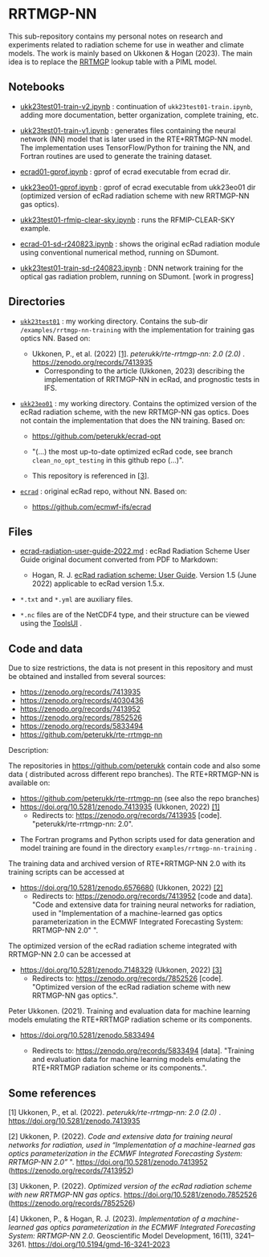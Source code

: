 # RRTMGP-NN

This sub-repository contains my personal notes on research and experiments related to radiation scheme for use in weather and climate models. The work is mainly based on Ukkonen & Hogan (2023). The main idea is to replace the [RRTMGP](https://github.com/earth-system-radiation/rte-rrtmgp) lookup table with a PIML model.

## Notebooks

- [ukk23test01-train-v2.ipynb](ukk23test01-train-v2.ipynb) : continuation of `ukk23test01-train.ipynb`, adding more documentation, better organization, complete training, etc.

- [ukk23test01-train-v1.ipynb](ukk23test01-train-v1.ipynb) : generates files containing the neural network (NN) model that is later used in the RTE+RRTMGP-NN model. The implementation uses TensorFlow/Python for training the NN, and Fortran routines are used to generate the training dataset. 

- [ecrad01-gprof.ipynb](ecrad01-gprof.ipynb) : gprof of ecrad executable from ecrad dir.

- [ukk23eo01-gprof.ipynb](ukk23eo01-gprof.ipynb) : gprof of ecrad executable from ukk23eo01 dir (optimized version of ecRad radiation scheme with new RRTMGP-NN gas optics).

- [ukk23test01-rfmip-clear-sky.ipynb](ukk23test01-rfmip-clear-sky.ipynb) : runs the RFMIP-CLEAR-SKY example.

- [ecrad-01-sd-r240823.ipynb](ecrad-01-sd-r240823.ipynb) : shows the original ecRad radiation module using conventional numerical method, running on SDumont.

- [ukk23test01-train-sd-r240823.ipynb](ukk23test01-train-sd-r240823.ipynb)  : DNN network training for the optical gas radiation problem, running on SDumont. [work in progress]

## Directories

- [`ukk23test01`](ukk23test01) : my working directory. Contains the sub-dir `/examples/rrtmgp-nn-training` with the implementation for training gas optics NN. Based on:
  
  - Ukkonen, P., et al. (2022) [[1]](#ref01). *peterukk/rte-rrtmgp-nn: 2.0 (2.0)* . <https://zenodo.org/records/7413935> 
    - Corresponding to the article (Ukkonen, 2023) describing the implementation of RRTMGP-NN in ecRad, and prognostic tests in IFS.

- [`ukk23eo01`](ukk23eo01) : my working directory. Contains the optimized version of the ecRad radiation scheme, with the new RRTMGP-NN gas optics. Does not contain the implementation that does the NN training. Based on:
  
  - <https://github.com/peterukk/ecrad-opt>
  
  - "(...) the most up-to-date optimized ecRad code, see branch `clean_no_opt_testing` in this github repo (...)".
  
  - This repository is referenced in [[3]](#ref03).

- [`ecrad`](ecrad) : original ecRad repo, without NN. Based on:
  
  - <https://github.com/ecmwf-ifs/ecrad>

## Files

- [ecrad-radiation-user-guide-2022.md](ecrad-radiation-user-guide-2022.md) : ecRad Radiation Scheme User Guide original document converted from PDF to Markdown:
  
  - Hogan, R. J. [ecRad radiation scheme: User Guide](https://confluence.ecmwf.int/download/attachments/70945505/ecrad_documentation.pdf?version=5&modificationDate=1655480733414&api=v2). Version 1.5 (June 2022) applicable to ecRad version 1.5.x.

- `*.txt` and `*.yml` are auxiliary files.

- `*.nc` files are of the NetCDF4 type, and their structure can be viewed using the [ToolsUI](https://docs.unidata.ucar.edu/netcdf-java/current/userguide/reading_cdm.html) .

## Code and data

Due to size restrictions, the data is not present in this repository and must be obtained and installed from several sources:

- <https://zenodo.org/records/7413935>
- <https://zenodo.org/records/4030436>
- <https://zenodo.org/records/7413952>
- <https://zenodo.org/records/7852526>
- https://zenodo.org/records/5833494
- https://github.com/peterukk/rte-rrtmgp-nn

Description:

The repositories in <https://github.com/peterukk> contain code and also some data ( distributed across different repo branches). The RTE+RRTMGP-NN is available on:

- <https://github.com/peterukk/rte-rrtmgp-nn> (see also the repo branches)
- <https://doi.org/10.5281/zenodo.7413935> (Ukkonen, 2022) [[1]](#ref01)
  - Redirects to: <https://zenodo.org/records/7413935> [code]. "peterukk/rte-rrtmgp-nn: 2.0".
* The Fortran programs and Python scripts used for data generation and model training are found in the directory `examples/rrtmgp-nn-training` .

The training data and archived version of RTE+RRTMGP-NN 2.0 with its training scripts can be accessed at

- <https://doi.org/10.5281/zenodo.6576680> (Ukkonen, 2022) [[2]](#ref02)
  - Redirects to: <https://zenodo.org/records/7413952> [code and data].  "Code and extensive data for training neural networks for radiation, used in "Implementation of a machine-learned gas optics parameterization in the ECMWF Integrated Forecasting System: RRTMGP-NN 2.0" ".

The optimized version of the ecRad radiation scheme integrated with RRTMGP-NN 2.0 can be accessed at

- <https://doi.org/10.5281/zenodo.7148329> (Ukkonen, 2022) [[3]](#ref03)
  - Redirects to: <https://zenodo.org/records/7852526> [code]. "Optimized version of the ecRad radiation scheme with new RRTMGP-NN gas optics.".

Peter Ukkonen. (2021). Training and evaluation data for machine learning models emulating the RTE+RRTMGP radiation scheme or its components. 

* https://doi.org/10.5281/zenodo.5833494
  
  * Redirects to: https://zenodo.org/records/5833494 [data]. "Training and evaluation data for machine learning models emulating the RTE+RRTMGP radiation scheme or its components.".

## Some references

<a id="ref01">[1]</a> Ukkonen, P., et al. (2022). *peterukk/rte-rrtmgp-nn: 2.0 (2.0)* . <https://doi.org/10.5281/zenodo.7413935>

<a id="ref02">[2]</a> Ukkonen, P. (2022). *Code and extensive data for training neural networks for radiation, used in “Implementation of a machine-learned gas optics parameterization in the ECMWF Integrated Forecasting System: RRTMGP-NN 2.0”* ". <https://doi.org/10.5281/zenodo.7413952> (<https://zenodo.org/records/7413952>)

<a id="ref03">[3]</a> Ukkonen, P. (2022). *Optimized version of the ecRad radiation scheme with new RRTMGP-NN gas optics*.  <https://doi.org/10.5281/zenodo.7852526> (<https://zenodo.org/records/7852526>)

<a id="ref03">[4]</a> Ukkonen, P., & Hogan, R. J. (2023). *Implementation of a machine-learned gas optics parameterization in the ECMWF Integrated Forecasting System: RRTMGP-NN 2.0*. Geoscientific Model Development, 16(11), 3241–3261. https://doi.org/10.5194/gmd-16-3241-2023
